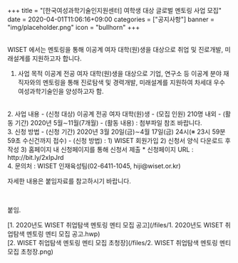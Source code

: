 +++
title = "[한국여성과학기술인지원센터] 여학생 대상 글로벌 멘토링 사업 모집"
date = 2020-04-01T11:06:16+09:00
categories = ["공지사항"]
banner = "img/placeholder.png"
icon = "bullhorn"
+++
<!--more-->

<br>
WISET 에서는 멘토링을 통해 이공계 여자 대학(원)생을 대상으로 취업 및 진로개발, 미래설계를 지원하고자 합니다.
<br>

1. 사업 목적
이공계 전공 여자 대학(원)생을 대상으로 기업, 연구소 등 이공계 분야 재직자와의 멘토링을 통해 진로탐색 및 경력개발, 미래설계를 지원하여 차세대 우수 여성과학기술인을 양성하고자 함.
<br>
2. 사업 내용
- (신청 대상) 이공계 전공 여자 대학(원)생
- (모집 인원) 210명 내외
- (활동 기간) 2020년 5월∼11월(7개월)
- (활동 내용)
  :  첨부파일 참조 바랍니다.
<br>
3. 신청 방법
- (신청 기간) 2020년 3월 20일(금)∼4월 17일(금) 24시(※ 23시 59분 59초 수신건까지 접수)
- (신청 방법)
  : 1) WISET 회원가입
    2) 신청서 양식 다운로드 후 작성
    3) 홈페이지 내 신청페이지를 통해 신청서 제출
    * 신청페이지 URL : http://bit.ly/2xIpJrd
<br>
4. 문의처 : WISET 인재육성팀(02-6411-1045, hiji@wiset.or.kr)

<br>

자세한 내용은 붙임자료를 참고하시기 바랍니다.

<br>

붙임.

[1. 2020년도 WISET 취업탐색 멘토링 멘티 모집 공고](/files/1. 2020년도 WISET 취업탐색 멘토링 멘티 모집 공고.hwp)
<br>
[2. WISET 취업탐색 멘토링 멘티 모집 초청장](/files/2. WISET 취업탐색 멘토링 멘티 모집 초청장.png)
